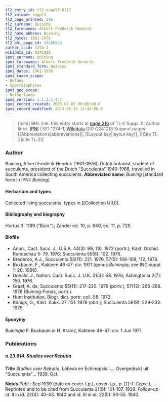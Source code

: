 ```yaml
---
tl2_entry_id: tl2_suppl3_0217
tl2_volume: suppl3
tl2_page_printed: 216
tl2_surname: Buining
tl2_forenames: Albert Frederik Hendrik
tl2_name_abbrev: Buining
tl2_dates: 1901-1976
tl2_bhl_page_id: 33266523
author_lsid: 1274-1
wikidata_id: Q241018
ipni_surname: Buining
ipni_forenames: Albert Frederik Hendrik
ipni_standard_form: Buining
ipni_dates: 1901-1976
ipni_taxon_scope: 
- Botany
- Spermatophytes
ipni_geo_scope: 
- Netherlands
ipni_version: 1.1.2.1.4.1
ipni_record_created: 2003-07-02 00:00:00.0
ipni_record_modified: 2013-05-15 11:43:08.0
---
```


> [!cite] BHL link: this entry starts at [page 216](https://www.biodiversitylibrary.org/page/33266523) of TL-2 Suppl. III
> Author links: [IPNI](https://www.ipni.org/a/1274-1) LSID 1274-1, [Wikidata](https://www.wikidata.org/wiki/Q241018) QID Q241018
> Support pages: [[Abbreviations|abbreviations]], [[Layout key|layout key]], [[Cite TL-2|cite TL-2]]

### Author

Buining, Albert Frederik Hendrik (1901-1976), Dutch botanist, student of succulents, president of the Dutch "Succulenta" 1940-1968, travelled in South America collecting succulents. 
**Abbreviated name**: *Buining* \[standard form in IPNI: *Buining*\]

#### Herbarium and types

Collected living succulents, types in [[Collection U|U]].

#### Bibliography and biography

Hortus 3: 1189 ("Buin."); Zander ed. 10, p. 640, ed. 11, p. 729.

#### Biofile

- Anon., Cact. Succ. J., U.S.A. 44(3): 99, 110. 1972 (portr.); Kakt. Orchid. Rundschau 5: 79. 1976; Succulenta 55(6): 102. 1976.
- Brederoo, A.J., Succulenta 55(11): 221. 1976, 57(5): 108-109, 112. 1978.
- Buxbaum, F., Kakteen 46-47: civ. 1971 (genus *Buiningia*, see ING suppl. 1: 20. 1986).
- Donald, J., Nation. Cact. Succ. J. U.K. 31(3): 68. 1976; Ashingtonia 2(7): 150. 1976.
- Graaf, A. de, Succulenta 55(11): 217-220. 1976 (portr.), 57(12): 266-268. 1978 (Buining-Fonds, portr.).
- Hunt Institution, Biogr. dict. portr. coll. 58. 1972.
- Königs, G., Kakt. Sukk. 27: 151. 1976 (obit.); Succulenta 58(9): 229-232. 1979.

#### Eponymy

*Buiningia* F. Buxbaum *in* H. Krainz, Kakteen 46-47: civ. 1 Jun 1971.

### Publications

##### n.23.614. Studies over Rebutia

**Title**
*Studies over Rebutia*, Lobivia en Echinopsis I.... Overgedrukt uit "Succulenta"... 1939. Oct.

**Notes**
*Publ*.: Sep 1939 (date on cover-t.p.), cover-t.p., p. \[1\]-7. *Copy*: L. – Reprinted and to be cited from Succulenta 21(9): 101-107. 1939.
*Follow-up*: id. II in id. 22(4): 40-43. 1940 and id. III in id. 22(5): 50-55. 1940.

